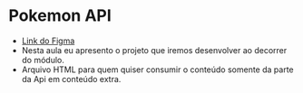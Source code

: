 # Pokemon API
* [Link do Figma](https://www.figma.com/file/VrTZqONlwpd8jUBHp8LIHh/Pok%C3%A9mon---Codeboost?node-id=54%3A296)
* Nesta aula eu apresento o projeto que iremos desenvolver ao decorrer do módulo.​
* Arquivo HTML para quem quiser consumir o conteúdo somente da parte da Api em conteúdo extra.
